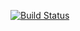 [![Build Status](https://travis-ci.org/bandrel/OCyara.svg?branch=master)](https://travis-ci.org/bandrel/OCyara)
